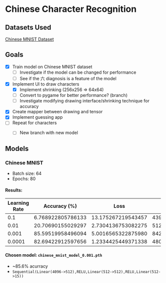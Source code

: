# Chinese Character Recognition

## Datasets Used
[Chinese MNIST Dataset](https://www.kaggle.com/datasets/gpreda/chinese-mnist)


## Goals
- [X] Train model on Chinese MNIST dataset
    - [ ] Investigate if the model can be changed for performance
    - [ ] See if the 六 diagnosis is a feature of the model
- [X] Implement UI to draw characters
    - [X] Implement shrinking (256x256 => 64x64)
    - [ ] Convert to pygame for better performance? (branch)
    - [ ] Investigate modifying drawing interface/shrinking technique for accuracy
- [X] Create mapper between drawing and tensor
- [X] Implement guessing app
- [ ] Repeat for characters
    - [ ] New branch with new model


## Models
### Chinese MNIST
- Batch size: 64
- Epochs: 80

#### Results:
| Learning Rate | Accuracy (%)      | Loss               | Time (s)          |
| ------------- | ----------------- | ------------------ | ----------------- |
|0.1            | 6.768922805786133 | 13.175267219543457 | 439.2638692855835 | 
|0.01           | 20.70690155029297 | 2.7304136753082275 | 512.9765141010284 |
|0.001          | 85.59519958496094 | 5.0016565322875980 | 842.9604597091675 |
|0.0001         | 82.69422912597656 | 1.2334425449371338 | 480.1158037185669 |


#### Chosen model: `chinese_mnist_model_0.001.pth`

- ~85.6% acurracy
- `Sequential(Linear(4096->512),RELU,Linear(512->512),RELU,Linear(512->15))`